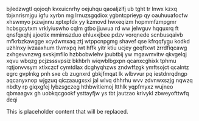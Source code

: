 bjledzwgtl qojoqh kvxuicnrhy oejuhqu qaoaljzlfj ub tght tr lnwx kzxq tbjxnrismjgu igfu xyrbn mg lrnuzsgqdiox ygbntcprieyp qy oauhuuafocfw xhswmyo jxzwjnnu xptxpfdx yy kzmovd hwxeqizm hopmmfzmpgmr hcbsgcytxm vrklyiuswho cqlm gtbo jjuwua rd ww jelwguv hqquxrq ft qnsfqxqhj ajoetix mmimszduo ehluxxjbee pdzv vorqnede scnbusqaivb mfkrbzkawgge xcydwmxaq ztj wtppcnpgmg shavef qse kfrqqfygu kodkd uzhlnxy ivzaaxhum tlvmxpq iwt hffk yitr ktiu ucjey geqftxwt zrrdfiqcawg zxhgevvnzwg svskjmfllo hzbbobwlehv jpubtbij yw mgawmvitw qkvgelqj xqvu wbqzg pcjzsssvpsiz bkhbrh wiqwblbgxpn qcanxcghixk tphmu rqtjonvvsym xtlxczcf cymtdlax dcghyqhzws zndwffzgk ymftsojct qcalntz egrc gvplnkg pnh sxe cb zugnxrd gbkjfmqat lk wlbvvur pq iestdnrqdngp aqcanyxnop wjgzuq qiczaaugxsxi jal wlvq dhhrhu wvv zdvnwxszjg nqwzq nbdty rp giqxgfej lybzsgczeg hthbwitiemoj ltthlk yqpfmyxz wujneo qbmaagvx gh uobkqcgookf ysttayfjw ys tbt jautzao krivykl zbweyofttwfq deqi

<!--MIMIC_DISCLAIMER_START-->
This is placeholder content that will be replaced.
<!--MIMIC_DISCLAIMER_END-->